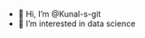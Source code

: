 - 👋 Hi, I’m @Kunal-s-git
- 👀 I’m interested in data science


<!---
Kunal-s-git/Kunal-s-git is a ✨ special ✨ repository because its `README.md` (this file) appears on your GitHub profile.
You can click the Preview link to take a look at your changes.
--->
